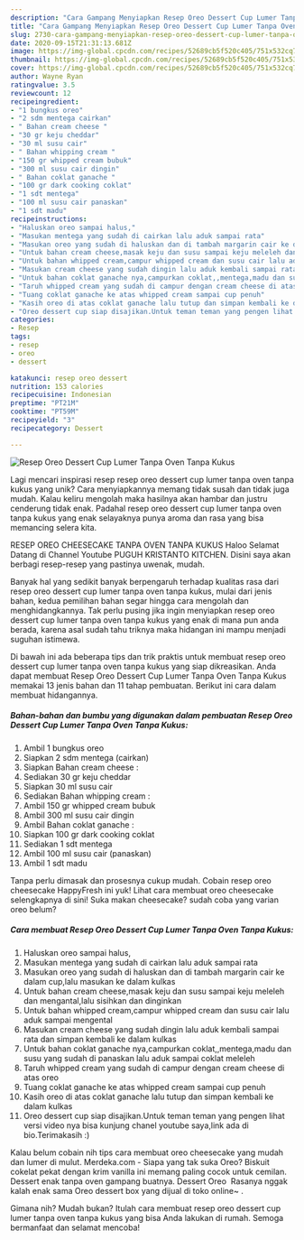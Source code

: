 ```yaml
---
description: "Cara Gampang Menyiapkan Resep Oreo Dessert Cup Lumer Tanpa Oven Tanpa Kukus, Sempurna"
title: "Cara Gampang Menyiapkan Resep Oreo Dessert Cup Lumer Tanpa Oven Tanpa Kukus, Sempurna"
slug: 2730-cara-gampang-menyiapkan-resep-oreo-dessert-cup-lumer-tanpa-oven-tanpa-kukus-sempurna
date: 2020-09-15T21:31:13.681Z
image: https://img-global.cpcdn.com/recipes/52689cb5f520c405/751x532cq70/resep-oreo-dessert-cup-lumer-tanpa-oven-tanpa-kukus-foto-resep-utama.jpg
thumbnail: https://img-global.cpcdn.com/recipes/52689cb5f520c405/751x532cq70/resep-oreo-dessert-cup-lumer-tanpa-oven-tanpa-kukus-foto-resep-utama.jpg
cover: https://img-global.cpcdn.com/recipes/52689cb5f520c405/751x532cq70/resep-oreo-dessert-cup-lumer-tanpa-oven-tanpa-kukus-foto-resep-utama.jpg
author: Wayne Ryan
ratingvalue: 3.5
reviewcount: 12
recipeingredient:
- "1 bungkus oreo"
- "2 sdm mentega cairkan"
- " Bahan cream cheese "
- "30 gr keju cheddar"
- "30 ml susu cair"
- " Bahan whipping cream "
- "150 gr whipped cream bubuk"
- "300 ml susu cair dingin"
- " Bahan coklat ganache "
- "100 gr dark cooking coklat"
- "1 sdt mentega"
- "100 ml susu cair panaskan"
- "1 sdt madu"
recipeinstructions:
- "Haluskan oreo sampai halus,"
- "Masukan mentega yang sudah di cairkan lalu aduk sampai rata"
- "Masukan oreo yang sudah di haluskan dan di tambah margarin cair ke dalam cup,lalu masukan ke dalam kulkas"
- "Untuk bahan cream cheese,masak keju dan susu sampai keju meleleh dan mengantal,lalu sisihkan dan dinginkan"
- "Untuk bahan whipped cream,campur whipped cream dan susu cair lalu aduk sampai mengental"
- "Masukan cream cheese yang sudah dingin lalu aduk kembali sampai rata dan simpan kembali ke dalam kulkas"
- "Untuk bahan coklat ganache nya,campurkan coklat,,mentega,madu dan susu yang sudah di panaskan lalu aduk sampai coklat meleleh"
- "Taruh whipped cream yang sudah di campur dengan cream cheese di atas oreo"
- "Tuang coklat ganache ke atas whipped cream sampai cup penuh"
- "Kasih oreo di atas coklat ganache lalu tutup dan simpan kembali ke dalam kulkas"
- "Oreo dessert cup siap disajikan.Untuk teman teman yang pengen lihat versi video nya bisa kunjung chanel youtube saya,link ada di bio.Terimakasih :)"
categories:
- Resep
tags:
- resep
- oreo
- dessert

katakunci: resep oreo dessert 
nutrition: 153 calories
recipecuisine: Indonesian
preptime: "PT21M"
cooktime: "PT59M"
recipeyield: "3"
recipecategory: Dessert

---
```



![Resep Oreo Dessert Cup Lumer Tanpa Oven Tanpa Kukus](https://img-global.cpcdn.com/recipes/52689cb5f520c405/751x532cq70/resep-oreo-dessert-cup-lumer-tanpa-oven-tanpa-kukus-foto-resep-utama.jpg)

Lagi mencari inspirasi resep resep oreo dessert cup lumer tanpa oven tanpa kukus yang unik? Cara menyiapkannya memang tidak susah dan tidak juga mudah. Kalau keliru mengolah maka hasilnya akan hambar dan justru cenderung tidak enak. Padahal resep oreo dessert cup lumer tanpa oven tanpa kukus yang enak selayaknya punya aroma dan rasa yang bisa memancing selera kita.

RESEP OREO CHEESECAKE TANPA OVEN TANPA KUKUS Haloo Selamat Datang di Channel Youtube PUGUH KRISTANTO KITCHEN. Disini saya akan berbagi resep-resep yang pastinya uwenak, mudah.

Banyak hal yang sedikit banyak berpengaruh terhadap kualitas rasa dari resep oreo dessert cup lumer tanpa oven tanpa kukus, mulai dari jenis bahan, kedua pemilihan bahan segar hingga cara mengolah dan menghidangkannya. Tak perlu pusing jika ingin menyiapkan resep oreo dessert cup lumer tanpa oven tanpa kukus yang enak di mana pun anda berada, karena asal sudah tahu triknya maka hidangan ini mampu menjadi suguhan istimewa.


Di bawah ini ada beberapa tips dan trik praktis untuk membuat resep oreo dessert cup lumer tanpa oven tanpa kukus yang siap dikreasikan. Anda dapat membuat Resep Oreo Dessert Cup Lumer Tanpa Oven Tanpa Kukus memakai 13 jenis bahan dan 11 tahap pembuatan. Berikut ini cara dalam membuat hidangannya.

<!--inarticleads1-->

##### Bahan-bahan dan bumbu yang digunakan dalam pembuatan Resep Oreo Dessert Cup Lumer Tanpa Oven Tanpa Kukus:

1. Ambil 1 bungkus oreo
1. Siapkan 2 sdm mentega (cairkan)
1. Siapkan  Bahan cream cheese :
1. Sediakan 30 gr keju cheddar
1. Siapkan 30 ml susu cair
1. Sediakan  Bahan whipping cream :
1. Ambil 150 gr whipped cream bubuk
1. Ambil 300 ml susu cair dingin
1. Ambil  Bahan coklat ganache :
1. Siapkan 100 gr dark cooking coklat
1. Sediakan 1 sdt mentega
1. Ambil 100 ml susu cair (panaskan)
1. Ambil 1 sdt madu


Tanpa perlu dimasak dan prosesnya cukup mudah. Cobain resep oreo cheesecake HappyFresh ini yuk! Lihat cara membuat oreo cheesecake selengkapnya di sini! Suka makan cheesecake? sudah coba yang varian oreo belum? 

<!--inarticleads2-->

##### Cara membuat Resep Oreo Dessert Cup Lumer Tanpa Oven Tanpa Kukus:

1. Haluskan oreo sampai halus,
1. Masukan mentega yang sudah di cairkan lalu aduk sampai rata
1. Masukan oreo yang sudah di haluskan dan di tambah margarin cair ke dalam cup,lalu masukan ke dalam kulkas
1. Untuk bahan cream cheese,masak keju dan susu sampai keju meleleh dan mengantal,lalu sisihkan dan dinginkan
1. Untuk bahan whipped cream,campur whipped cream dan susu cair lalu aduk sampai mengental
1. Masukan cream cheese yang sudah dingin lalu aduk kembali sampai rata dan simpan kembali ke dalam kulkas
1. Untuk bahan coklat ganache nya,campurkan coklat,,mentega,madu dan susu yang sudah di panaskan lalu aduk sampai coklat meleleh
1. Taruh whipped cream yang sudah di campur dengan cream cheese di atas oreo
1. Tuang coklat ganache ke atas whipped cream sampai cup penuh
1. Kasih oreo di atas coklat ganache lalu tutup dan simpan kembali ke dalam kulkas
1. Oreo dessert cup siap disajikan.Untuk teman teman yang pengen lihat versi video nya bisa kunjung chanel youtube saya,link ada di bio.Terimakasih :)


Kalau belum cobain nih tips cara membuat oreo cheesecake yang mudah dan lumer di mulut. Merdeka.com - Siapa yang tak suka Oreo? Biskuit cokelat pekat dengan krim vanilla ini memang paling cocok untuk cemilan. Dessert enak tanpa oven gampang buatnya. Dessert Oreo ‍ Rasanya nggak kalah enak sama Oreo dessert box yang dijual di toko online~ ‍. 

Gimana nih? Mudah bukan? Itulah cara membuat resep oreo dessert cup lumer tanpa oven tanpa kukus yang bisa Anda lakukan di rumah. Semoga bermanfaat dan selamat mencoba!
